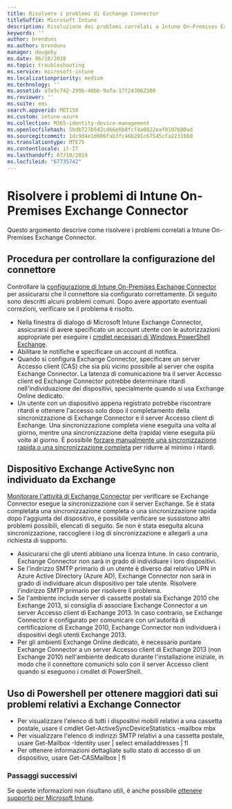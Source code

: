 ```yaml
---
title: Risolvere i problemi di Exchange Connector
titleSuffix: Microsoft Intune
description: Risoluzione dei problemi correlati a Intune On-Premises Exchange Connector.
keywords: ''
author: brenduns
ms.author: brenduns
manager: dougeby
ms.date: 06/18/2018
ms.topic: troubleshooting
ms.service: microsoft-intune
ms.localizationpriority: medium
ms.technology: ''
ms.assetid: a7e3c742-295b-40bb-9afa-17f243062500
ms.reviewer: ''
ms.suite: ems
search.appverid: MET150
ms.custom: intune-azure
ms.collection: M365-identity-device-management
ms.openlocfilehash: 5bdb727b542cd66e0b8fcf4a0822eaf0107600ad
ms.sourcegitcommit: 1dc9d4e1d906fab3fc46b291c67545cfa2231660
ms.translationtype: MTE75
ms.contentlocale: it-IT
ms.lasthandoff: 07/10/2019
ms.locfileid: "67735742"
---
```

# <a name="troubleshoot-the-intune-on-premises-exchange-connector"></a>Risolvere i problemi di Intune On-Premises Exchange Connector

Questo argomento descrive come risolvere i problemi correlati a Intune On-Premises Exchange Connector.

## <a name="steps-for-checking-the-connector-configuration"></a>Procedura per controllare la configurazione del connettore 

Controllare la [configurazione di Intune On-Premises Exchange Connector](exchange-connector-install.md) per assicurarsi che il connettore sia configurato correttamente. Di seguito sono descritti alcuni problemi comuni. Dopo avere apportato eventuali correzioni, verificare se il problema è risolto.

- Nella finestra di dialogo di Microsoft Intune Exchange Connector, assicurarsi di avere specificato un account utente con le autorizzazioni appropriate per eseguire i [cmdlet necessari di Windows PowerShell Exchange](exchange-connector-install.md#exchange-cmdlet-requirements).
- Abilitare le notifiche e specificare un account di notifica.
- Quando si configura Exchange Connector, specificare un server Accesso client (CAS) che sia più vicino possibile al server che ospita Exchange Connector. La latenza di comunicazione tra il server Accesso client ed Exchange Connector potrebbe determinare ritardi nell'individuazione dei dispositivi, specialmente quando si usa Exchange Online dedicato.
- Un utente con un dispositivo appena registrato potrebbe riscontrare ritardi e ottenere l'accesso solo dopo il completamento della sincronizzazione di Exchange Connector e il server Accesso client di Exchange. Una sincronizzazione completa viene eseguita una volta al giorno, mentre una sincronizzazione delta (rapida) viene eseguita più volte al giorno.  È possibile [forzare manualmente una sincronizzazione rapida o una sincronizzazione completa](exchange-connector-install.md#manually-force-a-quick-sync-or-full-sync) per ridurre al minimo i ritardi.
 
## <a name="exchange-activesync-device-not-discovered-from-exchange"></a>Dispositivo Exchange ActiveSync non individuato da Exchange
[Monitorare l'attività di Exchange Connector](exchange-connector-install.md#on-premises-exchange-connector-high-availability-support) per verificare se Exchange Connector esegue la sincronizzazione con il server Exchange. Se è stata completata una sincronizzazione completa o una sincronizzazione rapida dopo l'aggiunta del dispositivo, è possibile verificare se sussistono altri problemi possibili, elencati di seguito. Se non è stata eseguita alcuna sincronizzazione, raccogliere i log di sincronizzazione e allegarli a una richiesta di supporto.

- Assicurarsi che gli utenti abbiano una licenza Intune. In caso contrario, Exchange Connector non sarà in grado di individuare i loro dispositivi.
- Se l'indirizzo SMTP primario di un utente è diverso dal relativo UPN in Azure Active Directory (Azure AD), Exchange Connector non sarà in grado di individuare alcun dispositivo per tale utente. Risolvere l'indirizzo SMTP primario per risolvere il problema.
- Se l'ambiente include server di cassette postali sia Exchange 2010 che Exchange 2013, si consiglia di associare Exchange Connector a un server Accesso client di Exchange 2013. In caso contrario, se Exchange Connector è configurato per comunicare con un'autorità di certificazione di Exchange 2010, Exchange Connector non individuerà i dispositivi degli utenti Exchange 2013. 
- Per gli ambienti Exchange Online dedicato, è necessario puntare Exchange Connector a un server Accesso client di Exchange 2013 (non Exchange 2010) nell'ambiente dedicato durante l'installazione iniziale, in modo che il connettore comunichi solo con il server Accesso client quando si eseguono i cmdlet di PowerShell.


## <a name="using-powershell-to-get-more-data-on-exchange-connector-issues"></a>Uso di Powershell per ottenere maggiori dati sui problemi relativi a Exchange Connector
- Per visualizzare l'elenco di tutti i dispositivi mobili relativi a una cassetta postale, usare il cmdlet Get-ActiveSyncDeviceStatistics -mailbox mbx
- Per visualizzare l'elenco di indirizzi SMTP relativi a una cassetta postale, usare Get-Mailbox -Identity user | select emailaddresses | fl
- Per ottenere informazioni dettagliate sullo stato di accesso di un dispositivo, usare Get-CASMailbox <upn> | fl

### <a name="next-steps"></a>Passaggi successivi
Se queste informazioni non risultano utili, è anche possibile [ottenere supporto per Microsoft Intune](get-support.md).
